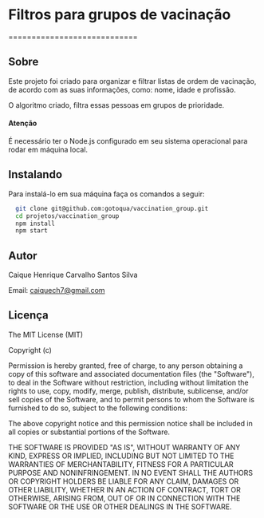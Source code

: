 # Filtros para grupos de vacinação 
============================

## Sobre
Este projeto foi criado para organizar e filtrar listas de ordem de vacinação, de acordo com as suas informações, como: nome, idade e profissão.

O algoritmo criado, filtra essas pessoas em grupos de prioridade.

#### Atenção

É necessário ter o Node.js configurado em seu sistema operacional para rodar em máquina local.

## Instalando

Para instalá-lo em sua máquina faça os comandos a seguir:

``` bash
  git clone git@github.com:gotoqua/vaccination_group.git
  cd projetos/vaccination_group
  npm install
  npm start
```

## Autor
Caique Henrique Carvalho Santos Silva

Email: <caiquech7@gmail.com>

## Licença

The MIT License (MIT)

Copyright (c)

Permission is hereby granted, free of charge, to any person obtaining a copy
of this software and associated documentation files (the "Software"), to deal
in the Software without restriction, including without limitation the rights
to use, copy, modify, merge, publish, distribute, sublicense, and/or sell
copies of the Software, and to permit persons to whom the Software is
furnished to do so, subject to the following conditions:

The above copyright notice and this permission notice shall be included in
all copies or substantial portions of the Software.

THE SOFTWARE IS PROVIDED "AS IS", WITHOUT WARRANTY OF ANY KIND, EXPRESS OR
IMPLIED, INCLUDING BUT NOT LIMITED TO THE WARRANTIES OF MERCHANTABILITY,
FITNESS FOR A PARTICULAR PURPOSE AND NONINFRINGEMENT. IN NO EVENT SHALL THE
AUTHORS OR COPYRIGHT HOLDERS BE LIABLE FOR ANY CLAIM, DAMAGES OR OTHER
LIABILITY, WHETHER IN AN ACTION OF CONTRACT, TORT OR OTHERWISE, ARISING FROM,
OUT OF OR IN CONNECTION WITH THE SOFTWARE OR THE USE OR OTHER DEALINGS IN
THE SOFTWARE.
